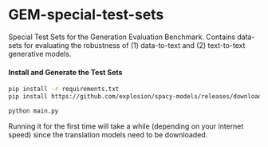 # GEM-special-test-sets
Special Test Sets for the Generation Evaluation Benchmark. Contains data-sets for evaluating the robustness of (1) data-to-text and (2) text-to-text generative models.  


#### Install and Generate the Test Sets
```bash
pip install -r requirements.txt
pip install https://github.com/explosion/spacy-models/releases/download/en_core_web_sm-2.2.0/en_core_web_sm-2.2.0.tar.gz
```
```bash
python main.py
```
Running it for the first time will take a while (depending on your internet speed) since the translation models need to be downloaded.